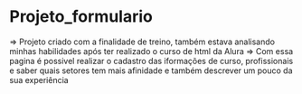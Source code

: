 # Projeto_formulario
=> Projeto criado com a finalidade de treino, também estava analisando minhas habilidades após ter realizado o curso de html da Alura
=> Com essa pagina é possivel realizar o cadastro das iformações de curso, profissionais e saber quais setores tem mais afinidade e também descrever um pouco da sua experiência
